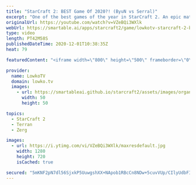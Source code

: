 ```yaml
---
title: "StarCraft 2: BEST Game Of 2020?! (ByuN vs Serral)"
excerpt: "One of the best games of the year in StarCraft 2. An epic match of Zerg versus Terran between Serral and ByuN. Two previous world champions of the game.   Become a YouTube member: https://lowko.tv/join Support my work on Patreon: http://www.patreon.com/lowkotv  My second channel: http://lowko.tv/morelowko"
originalUrl: https://youtube.com/watch?v=VZeBQi3WXlk
webUrl: https://smartable.ai/apps/starcraft2/game/lowkotv-starcraft-2-best-game-of-2020-byun-vs-serral/
type: video
length: PT42M58S
publishedDateTime: 2020-12-01T10:38:35Z
heat: 79

featuredContent: "<iframe width=\"800\" height=\"500\" frameborder=\"0\" src=\"https://www.youtube.com/embed/VZeBQi3WXlk\" allow=\"accelerometer; autoplay; encrypted-media; gyroscope; picture-in-picture\" allowfullscreen></iframe>"

provider:
  name: LowkoTV
  domain: lowko.tv
  images:
    - url: https://smartableai.github.io/starcraft2/assets/images/organizations/lowko.tv-50x50.jpg
      width: 50
      height: 50

topics:
  - StarCraft 2
  - Terran
  - Zerg

images:
  - url: https://i.ytimg.com/vi/VZeBQi3WXlk/maxresdefault.jpg
    width: 1280
    height: 720
    isCached: true

secured: "5mKNF2pN7dl56SjxkP5UuwgshXX+NApob1RBcCn8NDw+5cuvVUp/CIlyUdbFI6ej6eWgIXzLhxSa25deNjaE4KbALRpFUMjdveD8cUBR95xudzu+KdJHD1e9LnuB7/T6WpCIh9XbQsp5cmdFAK/WGtPk+qH3fXc7WJH154EwO4cMDYohVJqIg/Cdxbud1Qqz+k+fJtnrJG1IaKR6bMDXwA1otlPzXrWjpwUKW0Gox4XLdGgez7P1AHNnNASTGgfCIzF8Ac2s/AfUl7Ju2JXF4rNKLDHePUcm/kMkO9hjwu9QnGy48eVSYBkQDoL7YkWUoWsAemBlku2xtbY1vMQuR3xnDLIIeCu/p/0ISqdHfw67THK1Z3iuUmzM9iZy9fdVxD1eik8NPGJpETmiwLCUr+Qy9am2txIAtJrAJB7WKcA=;lq15Aqe0T6lpMMTAAHCZYg=="
---
```



